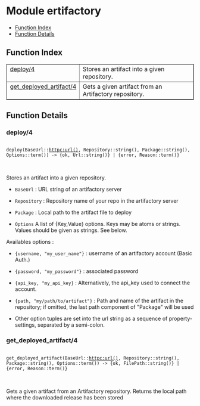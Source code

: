 

# Module ertifactory #
* [Function Index](#index)
* [Function Details](#functions)

<a name="index"></a>

## Function Index ##


<table width="100%" border="1" cellspacing="0" cellpadding="2" summary="function index"><tr><td valign="top"><a href="#deploy-4">deploy/4</a></td><td>
Stores an artifact into a given repository.</td></tr><tr><td valign="top"><a href="#get_deployed_artifact-4">get_deployed_artifact/4</a></td><td>
Gets a given artifact from an Artifactory repository.</td></tr></table>


<a name="functions"></a>

## Function Details ##

<a name="deploy-4"></a>

### deploy/4 ###

<pre><code>
deploy(BaseUrl::<a href="httpc.md#type-url">httpc:url()</a>, Repository::string(), Package::string(), Options::term()) -&gt; {ok, Url::string()} | {error, Reason::term()}
</code></pre>
<br />

Stores an artifact into a given repository.

* `BaseUrl` : URL string of an artifactory server

* `Repository` : Repository name of your repo in the artifactory server

* `Package` : Local path to the artifact file to deploy

* `Options` A list of {Key,Value} options. Keys may be atoms or strings. Values should be given as strings. See below.


Availables options :

* `{username, "my_user_name"}` : username of an artifactory account (Basic Auth.)

* `{password, "my_password"}` : associated password

* `{api_key, "my_api_key}` : Alternatively, the api_key used to connect the account.

* `{path, "my/path/to/artifact"}` : Path and name of the artifact in the repository;
if omitted, the last path component of "Package" will be used

* Other option tuples are set into the url string as a sequence of property-settings, separated by a semi-colon.


<a name="get_deployed_artifact-4"></a>

### get_deployed_artifact/4 ###

<pre><code>
get_deployed_artifact(BaseUrl::<a href="httpc.md#type-url">httpc:url()</a>, Repository::string(), Package::string(), Options::term()) -&gt; {ok, FilePath::string()} | {error, Reason::term()}
</code></pre>
<br />

Gets a given artifact from an Artifactory repository.
Returns the local path where the downloaded release has been stored

